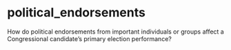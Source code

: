 # political_endorsements
How do political endorsements from important individuals or groups affect a Congressional candidate’s primary election performance?
